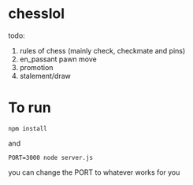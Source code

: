 
# chesslol

todo:

1) rules of chess (mainly check, checkmate and pins)
2) en_passant pawn move
3) promotion
4) stalement/draw

# To run

`npm install`

and

`PORT=3000 node server.js`

you can change the PORT to whatever works for you
